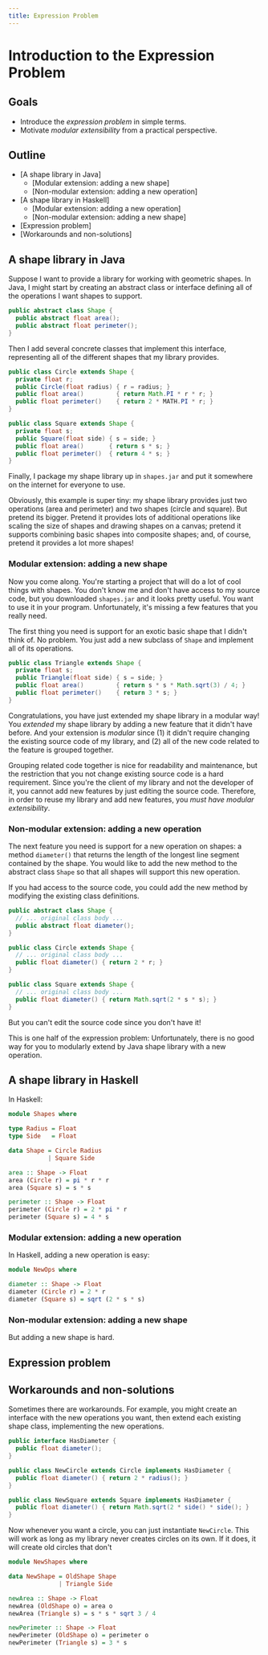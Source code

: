 ```yaml
---
title: Expression Problem
---
```


# Introduction to the Expression Problem

## Goals

 * Introduce the *expression problem* in simple terms.
 * Motivate *modular extensibility* from a practical perspective.

<div class="no-print">

## Outline

 * [A shape library in Java]
     * [Modular extension: adding a new shape]
     * [Non-modular extension: adding a new operation]
 * [A shape library in Haskell]
     * [Modular extension: adding a new operation]
     * [Non-modular extension: adding a new shape]
 * [Expression problem]
 * [Workarounds and non-solutions]

</div>

## A shape library in Java

Suppose I want to provide a library for working with geometric shapes. In
Java, I might start by creating an abstract class or interface defining all of
the operations I want shapes to support.

```java
public abstract class Shape {
  public abstract float area();
  public abstract float perimeter();
}
```

Then I add several concrete classes that implement this interface, representing
all of the different shapes that my library provides.

```java
public class Circle extends Shape {
  private float r;
  public Circle(float radius) { r = radius; }
  public float area()         { return Math.PI * r * r; }
  public float perimeter()    { return 2 * MATH.PI * r; }
}

public class Square extends Shape {
  private float s;
  public Square(float side) { s = side; }
  public float area()       { return s * s; }
  public float perimeter()  { return 4 * s; }
}
```

Finally, I package my shape library up in `shapes.jar` and put it somewhere on
the internet for everyone to use.

Obviously, this example is super tiny: my shape library provides just two
operations (area and perimeter) and two shapes (circle and square). But pretend
its bigger. Pretend it provides lots of additional operations like scaling the
size of shapes and drawing shapes on a canvas; pretend it supports combining
basic shapes into composite shapes; and, of course, pretend it provides a lot
more shapes!


### Modular extension: adding a new shape

Now you come along. You're starting a project that will do a lot of cool things
with shapes. You don't know me and don't have access to my source code, but you
downloaded `shapes.jar` and it looks pretty useful. You want to use it in your
program. Unfortunately, it's missing a few features that you really need.

The first thing you need is support for an exotic basic shape that I didn't
think of. No problem. You just add a new subclass of `Shape` and implement all
of its operations.

```java
public class Triangle extends Shape {
  private float s;
  public Triangle(float side) { s = side; }
  public float area()         { return s * s * Math.sqrt(3) / 4; }
  public float perimeter()    { return 3 * s; }
}
```

Congratulations, you have just extended my shape library in a modular way! You
*extended* my shape library by adding a new feature that it didn't have before.
And your extension is *modular* since (1) it didn't require changing the
existing source code of my library, and (2) all of the new code related to the
feature is grouped together.

Grouping related code together is nice for readability and maintenance, but the
restriction that you not change existing source code is a hard requirement.
Since you're the client of my library and not the developer of it, you cannot
add new features by just editing the source code. Therefore, in order to reuse
my library and add new features, you *must have modular extensibility*.


### Non-modular extension: adding a new operation

The next feature you need is support for a new operation on shapes: a method
`diameter()` that returns the length of the longest line segment contained by
the shape. You would like to add the new method to the abstract class `Shape` so
that all shapes will support this new operation.

If you had access to the source code, you could add the new method by modifying
the existing class definitions.

```java
public abstract class Shape {
  // ... original class body ...
  public abstract float diameter();
}

public class Circle extends Shape {
  // ... original class body ...
  public float diameter() { return 2 * r; }
}

public class Square extends Shape {
  // ... original class body ...
  public float diameter() { return Math.sqrt(2 * s * s); }
}
```

But you can't edit the source code since you don't have it!

This is one half of the expression problem: Unfortunately, there is no good way
for you to modularly extend by Java shape library with a new operation.



## A shape library in Haskell

In Haskell:

```haskell
module Shapes where

type Radius = Float
type Side   = Float

data Shape = Circle Radius
           | Square Side

area :: Shape -> Float
area (Circle r) = pi * r * r
area (Square s) = s * s

perimeter :: Shape -> Float
perimeter (Circle r) = 2 * pi * r
perimeter (Square s) = 4 * s
```


### Modular extension: adding a new operation

In Haskell, adding a new operation is easy:

```haskell
module NewOps where

diameter :: Shape -> Float
diameter (Circle r) = 2 * r
diameter (Square s) = sqrt (2 * s * s)
```


### Non-modular extension: adding a new shape

But adding a new shape is hard.


## Expression problem


## Workarounds and non-solutions

Sometimes there are workarounds. For example, you might create an interface
with the new operations you want, then extend each existing shape class,
implementing the new operations.

```java
public interface HasDiameter {
  public float diameter();
}

public class NewCircle extends Circle implements HasDiameter {
  public float diameter() { return 2 * radius(); }
}

public class NewSquare extends Square implements HasDiameter {
  public float diameter() { return Math.sqrt(2 * side() * side(); }
}
```

Now whenever you want a circle, you can just instantiate `NewCircle`. This will
work as long as my library never creates circles on its own. If it does, it
will create old circles that don't 


```haskell
module NewShapes where

data NewShape = OldShape Shape
              | Triangle Side

newArea :: Shape -> Float
newArea (OldShape o) = area o
newArea (Triangle s) = s * s * sqrt 3 / 4

newPerimeter :: Shape -> Float
newPerimeter (OldShape o) = perimeter o
newPerimeter (Triangle s) = 3 * s
```
